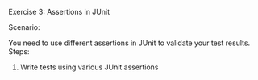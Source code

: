 Exercise 3: Assertions in JUnit

Scenario:

You need to use different assertions in JUnit to validate your test results.
Steps:

1. Write tests using various JUnit assertions